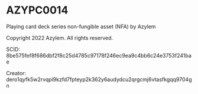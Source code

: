 # AZYPC0014
Playing card deck series non-fungible asset (NFA) by Azylem

Copyright 2022 Azylem. All rights reserved.

SCID: 8be575fef8f686dbf2f8c25d4785c97178f246ec9ea9c4bb6c24e3753f241bae

Creator: dero1qyfk5w2rvqpl9kzfd7fpteyp2k362y6audydcu2qrgcmj6vtasfkgqq9704gn
